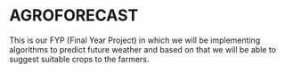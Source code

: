# AGROFORECAST
This is our FYP (Final Year Project) in which we will be implementing algorithms to predict future weather and based on that we will be able to suggest suitable crops to the farmers.

